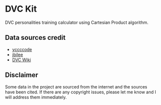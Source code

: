 # DVC Kit

DVC personalities training calculator using Cartesian Product algorithm.

## Data sources credit

- [yccccode](https://github.com/YCCCCode/yccccode.github.io)
- [jbilee](https://github.com/jbilee/dvc)
- [DVC Wiki](https://dragon-village-collection.fandom.com/wiki/Dragon_Village_Collection_Wiki)

## Disclaimer

Some data in the project are sourced from the internet and the sources have been cited. If there are any copyright issues, please let me know and I will address them immediately.
